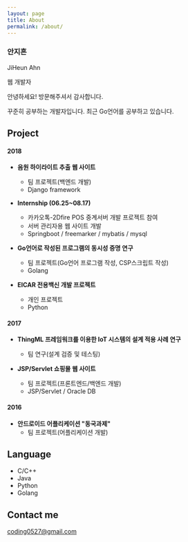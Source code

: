 ```yaml
---
layout: page
title: About
permalink: /about/
---
```


### 안지흔 
JiHeun Ahn

웹 개발자

안녕하세요! 방문해주셔서 감사합니다.

꾸준히 공부하는 개발자입니다. 최근 Go언어를 공부하고 있습니다.

## Project

#### 2018
  * __음원 하이라이트 추출 웹 사이트__
    * 팀 프로젝트(백엔드 개발)
    * Django framework
    
  * __Internship (06.25~08.17)__
    * 카카오톡-2Dfire POS 중계서버 개발 프로젝트 참여
    * 서버 관리자용 웹 사이트 개발
    * Springboot / freemarker / mybatis / mysql  
    
  * __Go언어로 작성된 프로그램의 동시성 증명 연구__
    * 팀 프로젝트(Go언어 프로그램 작성, CSP스크립트 작성)
    * Golang
    
  * __EICAR 전용백신 개발 프로젝트__
    * 개인 프로젝트
    * Python
    
#### 2017
  * __ThingML 프레임워크를 이용한 IoT 시스템의 설계 적용 사례 연구__
    * 팀 연구(설계 검증 및 테스팅)
    
  * __JSP/Servlet 쇼핑몰 웹 사이트__
    * 팀 프로젝트(프론트엔드/백엔드 개발)
    * JSP/Servlet / Oracle DB
    
#### 2016
  * __안드로이드 어플리케이션 "동국과제"__
    * 팀 프로젝트(어플리케이션 개발)
    
    
## Language
* C/C++
* Java
* Python
* Golang


## Contact me

[coding0527@gmail.com](mailto:coding0527@gmail.com)

